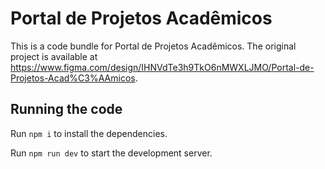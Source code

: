 
  # Portal de Projetos Acadêmicos

  This is a code bundle for Portal de Projetos Acadêmicos. The original project is available at https://www.figma.com/design/IHNVdTe3h9TkO6nMWXLJMO/Portal-de-Projetos-Acad%C3%AAmicos.

  ## Running the code

  Run `npm i` to install the dependencies.

  Run `npm run dev` to start the development server.
  